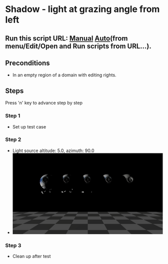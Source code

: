 # Shadow - light at grazing angle from left
## Run this script URL: [Manual](https://raw.githubusercontent.com/highfidelity/hifi_tests/master/tests/engine/render/shadows/primaryCamera/grazing/test.js)   [Auto](https://raw.githubusercontent.com/highfidelity/hifi_tests/master/tests/engine/render/shadows/primaryCamera/grazing/testAuto.js)(from menu/Edit/Open and Run scripts from URL...).

## Preconditions
- In an empty region of a domain with editing rights.

## Steps
Press 'n' key to advance step by step

### Step 1
- Set up test case
### Step 2
- Light source altitude: 5.0, azimuth: 90.0
- ![](./ExpectedImage_00000.png)
### Step 3
- Clean up after test
